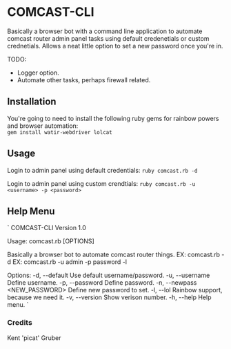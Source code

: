 # COMCAST-CLI

Basically a browser bot with a command line application to automate comcast router admin panel tasks using default credenetials or custom crednetials. Allows a neat little option to set a new password once you're in.

TODO: 
* Logger option.
* Automate other tasks, perhaps firewall related.

## Installation
You're going to need to install the following ruby gems for rainbow powers and browser automation:                                                                     
`gem install watir-webdriver lolcat`

## Usage
Login to admin panel using default credentials:
`ruby comcast.rb -d`

Login to admin panel using custom crendtials:
`ruby comcast.rb -u <username> -p <password>`

## Help Menu
`
COMCAST-CLI
Version 1.0

Usage: comcast.rb [OPTIONS]

Basically a browser bot to automate comcast router things.
EX: comcast.rb -d
EX: comcast.rb -u admin -p password -l

Options: 
    -d, --default                    Use default username/password.
    -u, --username <USERNAME>        Define username.
    -p, --password <PASSWORD>        Define password.
    -n, --newpass <NEW_PASSWORD>     Define new password to set.
    -l, --lol                        Rainbow support, because we need it.
    -v, --version                    Show verison number.
    -h, --help                       Help menu.
`

### Credits
Kent 'picat' Gruber
